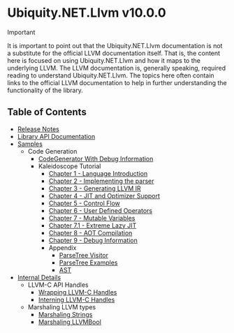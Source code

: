 # Ubiquity.NET.Llvm v10.0.0
>[!Important]
> It is important to point out that the Ubiquity.NET.Llvm documentation is not a substitute
> for the official LLVM documentation itself. That is, the content here is focused on
> using Ubiquity.NET.Llvm and how it maps to the underlying LLVM. The LLVM documentation is,
> generally speaking, required reading to understand Ubiquity.NET.Llvm. The topics here often
> contain links to the official LLVM documentation to help in further understanding the
> functionality of the library.

## Table of Contents
* [Release Notes](ReleaseNotes.md)
* [Library API Documentation](api/index.md)
* [Samples](articles/Samples/index.md)
   - Code Generation
      * [CodeGenerator With Debug Information](xref:code-generation-with-debug-info)
      * Kaleidoscope Tutorial
         - [Chapter 1 - Language Introduction](xref:Kaleidoscope-Overview)
         - [Chapter 2 - Implementing the parser](xref:Kaleidoscope-ch2)
         - [Chapter 3 - Generating LLVM IR](xref:Kaleidoscope-ch3)
         - [Chapter 4 - JIT and Optimizer Support](xref:Kaleidoscope-ch4)
         - [Chapter 5 - Control Flow](xref:Kaleidoscope-ch5)
         - [Chapter 6 - User Defined Operators](xref:Kaleidoscope-ch6)
         - [Chapter 7 - Mutable Variables](xref:Kaleidoscope-ch7)
         - [Chapter 7.1 - Extreme Lazy JIT](xref:Kaleidoscope-ch7.1)
         - [Chapter 8 - AOT Compilation](xref:Kaleidoscope-ch8)
         - [Chapter 9 - Debug Information](xref:Kaleidoscope-ch9)
         * Appendix
            - [ParseTree Visitor](xref:Kaleidoscope-ParseTreeVisitor)
            - [ParseTree Examples](xref:Kaleidoscope-Parsetree-examples)
            - [AST](xref:Kaleidoscope-AST)
* [Internal Details](articles/InternalDetails/index.md)
   - LLVM-C API Handles
      * [Wrapping LLVM-C Handles](articles/InternalDetails/llvm-handles.md)
      * [Interning LLVM-C Handles](articles/InternalDetails/handleref-interning.md)
   - Marshaling LLVM types
      * [Marshaling Strings](articles/InternalDetails/marshal-string.md)
      * [Marshaling LLVMBool](articles/InternalDetails/marshal-LLVMBool.md)
